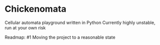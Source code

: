 # Chickenomata

Cellular automata playground written in Python
Currently highly unstable, run at your own risk

Readmap:
#1 Moving the project to a reasonable state